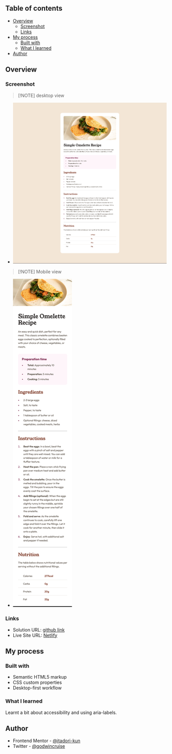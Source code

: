 ## Table of contents

- [Overview](#overview)
  - [Screenshot](#screenshot)
  - [Links](#links)
- [My process](#my-process)
  - [Built with](#built-with)
  - [What I learned](#what-i-learned)
- [Author](#author)

## Overview

### Screenshot

> [!NOTE] desktop view
- ![Simple Omelette meal](./design/Recipe-page-desktop-view.jpg)

> [!NOTE] Mobile view
- ![Simple Omelette meal](./design/Recipe-page-mobile-view.jpg)

### Links

- Solution URL: [github link](https://github.com/itadori-kun/Simple-recipe-meal.git)
- Live Site URL: [Netlify](https://simple-recipe-meal.netlify.app/)

## My process

### Built with

- Semantic HTML5 markup
- CSS custom properties
- Desktop-first workflow

### What I learned

Learnt a bit about accessibility and using aria-labels. 

## Author

- Frontend Mentor - [@itadori-kun](https://www.frontendmentor.io/profile/yourusername)
- Twitter - [@godwincruise](https://www.twitter.com/yourusername)
